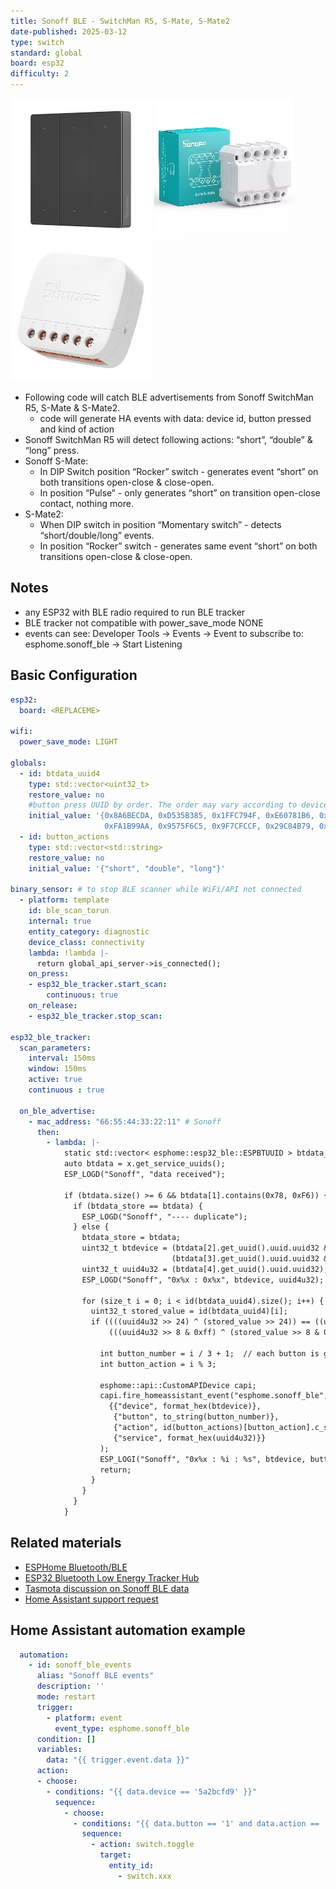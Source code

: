 ```yaml
---
title: Sonoff BLE - SwitchMan R5, S-Mate, S-Mate2
date-published: 2025-03-12
type: switch
standard: global
board: esp32
difficulty: 2
---
```


![R5](sonoff_switchman_r5.jpg "Sonoff SwitchMan R5")
![S-Mate](sonoff_s-mate.jpg "Sonoff S-Mate")
![S-Mate2](sonoff_s-mate2.jpg "Sonoff S-Mate2")

- Following code will catch BLE advertisements from Sonoff SwitchMan R5, S-Mate & S-Mate2.
  - code will generate HA events with data: device id, button pressed and kind of action
- Sonoff SwitchMan R5 will detect following actions: “short”, “double” & “long” press.
- Sonoff S-Mate:
  - In DIP Switch position “Rocker” switch - generates event “short” on both transitions open-close & close-open.
  - In position “Pulse” - only generates “short” on transition open-close contact, nothing more.
- S-Mate2:
  - When DIP switch in position “Momentary switch” - detects “short/double/long” events.
  - In position “Rocker” switch - generates same event “short” on both transitions open-close & close-open.

## Notes

- any ESP32 with BLE radio required to run BLE tracker
- BLE tracker not compatible with power_save_mode NONE
- events can see: Developer Tools → Events → Event to subscribe to: esphome.sonoff_ble → Start Listening

## Basic Configuration

```yaml
esp32:
  board: <REPLACEME>
  
wifi:
  power_save_mode: LIGHT

globals:
  - id: btdata_uuid4
    type: std::vector<uint32_t>
    restore_value: no
    #button press UUID by order. The order may vary according to device version
    initial_value: '{0x8A6BECDA, 0xD535B385, 0x1FFC794F, 0xE60781B6, 0x2FCF487F, 0xD734B087, 0x02E36652, 0xEB0B8FBB, 0x32D15662,
                     0xFA1B99AA, 0x9575F6C5, 0x9F7CFCCF, 0x29C84B79, 0xBF5FDDEF, 0xA043C2F0, 0xBF5EDAEF, 0xA141C4F1, 0x9D7EF8CD}'
  - id: button_actions
    type: std::vector<std::string>
    restore_value: no
    initial_value: '{"short", "double", "long"}'

binary_sensor: # to stop BLE scanner while WiFi/API not connected
  - platform: template
    id: ble_scan_torun
    internal: true
    entity_category: diagnostic
    device_class: connectivity
    lambda: !lambda |-
      return global_api_server->is_connected();
    on_press:
    - esp32_ble_tracker.start_scan:
        continuous: true
    on_release:
    - esp32_ble_tracker.stop_scan:

esp32_ble_tracker:
  scan_parameters:
    interval: 150ms
    window: 150ms
    active: true
    continuous : true

  on_ble_advertise:
    - mac_address: "66:55:44:33:22:11" # Sonoff
      then:
        - lambda: |-
            static std::vector< esphome::esp32_ble::ESPBTUUID > btdata_store;
            auto btdata = x.get_service_uuids();
            ESP_LOGD("Sonoff", "data received");

            if (btdata.size() >= 6 && btdata[1].contains(0x78, 0xF6)) {
              if (btdata_store == btdata) {
                ESP_LOGD("Sonoff", "---- duplicate");
              } else {
                btdata_store = btdata;
                uint32_t btdevice = (btdata[2].get_uuid().uuid.uuid32 & 0xff000000) | 
                                    (btdata[3].get_uuid().uuid.uuid32 & 0x00ffffff);
                uint32_t uuid4u32 = (btdata[4].get_uuid().uuid.uuid32);
                ESP_LOGD("Sonoff", "0x%x : 0x%x", btdevice, uuid4u32);

                for (size_t i = 0; i < id(btdata_uuid4).size(); i++) {
                  uint32_t stored_value = id(btdata_uuid4)[i];
                  if ((((uuid4u32 >> 24) ^ (stored_value >> 24)) == ((uuid4u32 >> 16 & 0xff) ^ (stored_value >> 16 & 0xff))) && 
                      (((uuid4u32 >> 8 & 0xff) ^ (stored_value >> 8 & 0xff)) == ((uuid4u32 & 0xff) ^ (stored_value & 0xff)))) {

                    int button_number = i / 3 + 1;  // each button is grouped in multiples of 
                    int button_action = i % 3;

                    esphome::api::CustomAPIDevice capi;
                    capi.fire_homeassistant_event("esphome.sonoff_ble", 
                      {{"device", format_hex(btdevice)}, 
                       {"button", to_string(button_number)}, 
                       {"action", id(button_actions)[button_action].c_str()},
                       {"service", format_hex(uuid4u32)}}
                    );
                    ESP_LOGI("Sonoff", "0x%x : %i : %s", btdevice, button_number,id(button_actions)[button_action].c_str());
                    return;
                  }
                }
              }
            }
```

## Related materials

- [ESPHome Bluetooth/BLE](https://esphome.io/components/#bluetooth-ble)
- [ESP32 Bluetooth Low Energy Tracker Hub](https://esphome.io/components/esp32_ble_tracker.html#esp32-bluetooth-low-energy-tracker-hub)
- [Tasmota discussion on Sonoff BLE data](https://github.com/arendst/Tasmota/discussions/15220)
- [Home Assistant support request](https://community.home-assistant.io/t/add-support-for-sonoff-s-mate-and-r5-ewelink-remote-sub-devices/614342/1)

## Home Assistant automation example
```yaml
  automation:
    - id: sonoff_ble_events
      alias: "Sonoff BLE events"
      description: ''
      mode: restart
      trigger:
        - platform: event
          event_type: esphome.sonoff_ble
      condition: []
      variables:
        data: "{{ trigger.event.data }}"
      action:
      - choose:
        - conditions: "{{ data.device == '5a2bcfd9' }}"
          sequence:
            - choose:
              - conditions: "{{ data.button == '1' and data.action == 'short' }}"
                sequence:
                  - action: switch.toggle
                    target:
                      entity_id: 
                        - switch.xxx
```
